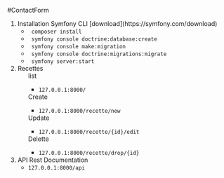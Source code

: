 #ContactForm
<ol>
    <li>
        Installation Symfony CLI [download](https://symfony.com/download)
        <ul>
            <li>
                <code> composer install</code>
            </li>
            <li>
                <code> symfony console doctrine:database:create</code>
            </li>
            <li>
                <code> symfony console make:migration</code>
            </li>
             <li>
                <code> symfony console doctrine:migrations:migrate</code>
             </li>
             <li>
                <code> symfony server:start</code>
             </li>
        </ul>
    </li>
     <li>
            Recettes
            <ul>list
            <ul>
                <li><code>127.0.0.1:8000/</code></li>
             </ul>         
         </ul>
         <ul>Create
         <ul>
         <li><code>127.0.0.1:8000/recette/new</code></li>
         </ul>         
         </ul>
         <ul>Update
         <ul>
         <li><code>127.0.0.1:8000/recette/{id}/edit</code></li>
         </ul>
         </ul>
         <ul>Delette
         <ul>
         <li><code>127.0.0.1:8000/recette/drop/{id}</code></li>
         </ul>
         </ul>
        </li>
    <li>
        API Rest Documentation
        <ul>
            <li>
                <code>127.0.0.1:8000/api</code>
            </li>
        </ul>
    </li>
   </ol>

